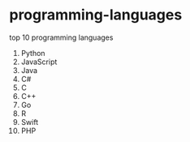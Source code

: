 # programming-languages
top 10 programming languages
1. Python
2. JavaScript
3. Java
4. C#
5. C
6. C++
7. Go
8. R
9. Swift
10. PHP
